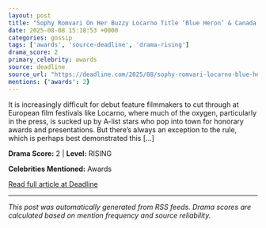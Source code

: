 ```yaml
---
layout: post
title: "Sophy Romvari On Her Buzzy Locarno Title ‘Blue Heron’ & Canada’s “Unsustainable” Indie Ecosystem"""
date: 2025-08-08 15:18:53 +0000
categories: gossip
tags: ['awards', 'source-deadline', 'drama-rising']
drama_score: 2
primary_celebrity: awards
source: deadline
source_url: "https://deadline.com/2025/08/sophy-romvari-locarno-blue-heron-canada-1236482176/"""
mentions: {'awards': 2}
---
```


It is increasingly difficult for debut feature filmmakers to cut through at European film festivals like Locarno, where much of the oxygen, particularly in the press, is sucked up by A-list stars who pop into town for honorary awards and presentations. But there’s always an exception to the rule, which is perhaps best demonstrated this […]

**Drama Score:** 2 | **Level:** RISING

**Celebrities Mentioned:** Awards

[Read full article at Deadline](https://deadline.com/2025/08/sophy-romvari-locarno-blue-heron-canada-1236482176/)

---
*This post was automatically generated from RSS feeds. Drama scores are calculated based on mention frequency and source reliability.*
